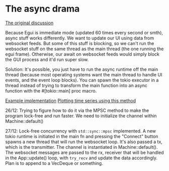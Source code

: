 # The async drama
[The original discussion](https://github.com/emilk/egui/discussions/521)

Because Egui is immediate mode (updated 60 times every second or smth), async stuff works differently.
We want to update our UI using data from websocket feeds. But some of this stuff is blocking, so we can't run
the websocket stuff on the same thread as the main thread (the one running the egui frame). Otherwise, our await on websocket feeds would simply block the GUI process and it'd run super slow.

Solution: 
It's possible, you just have to run the async runtime off the main thread (because most operating systems want the main thread to handle UI events, and the event loop blocks). You can spawn the tokio executor in a thread instead of trying to transform the main function into an async function with the #[tokio::main] proc macro.

[Example implementation](https://github.com/parasyte/egui-tokio-example/blob/main/src/main.rs)
[Plotting time series using this method](https://github.com/mikael-nilsson-github/egui-alpaca-crypto-trading/blob/main/src/app.rs)

26/12: Trying to figure how to do it via the MPSC method to make the program lock-free and run faster. We need to initialize the channel within Machine::default()

27/12: Lock-free concurrency with `std::sync::mpsc` implemented. A new tokio runtime is initiated in the main fn and pressing the "Connect" button spawns a new thread that will run the websocket loop. It's also passed a tx, which is the transmitter. The channel is instantiated in Machine::default(). The websocket messages are passed to the rx, receiver that will be handled in the App::update() loop, with `try_recv` and update the data accordingly. 
Plan is to append to a VecDeque<BoxElem> or something.
